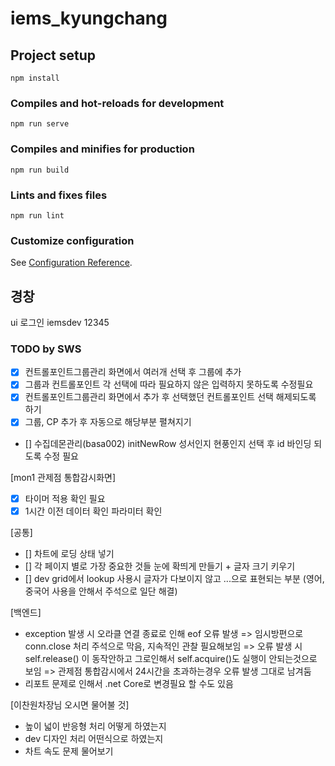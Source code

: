 # iems_kyungchang

## Project setup
```
npm install
```

### Compiles and hot-reloads for development
```
npm run serve
```

### Compiles and minifies for production
```
npm run build
```

### Lints and fixes files
```
npm run lint
```

### Customize configuration
See [Configuration Reference](https://cli.vuejs.org/config/).


## 경창
ui 로그인
iemsdev
12345

### TODO by SWS
 - [x] 컨트롤포인트그룹관리 화면에서 여러개 선택 후 그룹에 추가
 - [x] 그룹과 컨트롤포인트 각 선택에 따라 필요하지 않은 입력하지 못하도록 수정필요
 - [x] 컨트롤포인트그룹관리 화면에서 추가 후 선택했던 컨트롤포인트 선택 해제되도록 하기
 - [x] 그룹, CP 추가 후 자동으로 해당부분 펼쳐지기
 - [] 수집데몬관리(basa002) initNewRow 성서인지 현풍인지 선택 후 id 바인딩 되도록 수정 필요

 [mon1 관제점 통합감시화면]
 - [x] 타이머 적용 확인 필요
 - [x] 1시간 이전 데이터 확인 파라미터 확인

[공통]
- [] 차트에 로딩 상태 넣기
- [] 각 페이지 별로 가장 중요한 것들 눈에 확띄게 만들기 + 글자 크기 키우기
- [] dev grid에서 lookup 사용시 글자가 다보이지 않고 ...으로 표현되는 부분 (영어, 중국어 사용을 안해서 주석으로 일단 해결)


[백엔드]
- exception 발생 시 오라클 연결 종료로 인해 eof 오류 발생 => 임시방편으로 conn.close 처리 주석으로 막음, 지속적인 관찰 필요해보임
  => 오류 발생 시 self.release() 이 동작안하고 그로인해서 self.acquire()도 실행이 안되는것으로 보임
  => 관제점 통합감시에서 24시간을 초과하는경우 오류 발생 그대로 남겨둠
- 리포트 문제로 인해서 .net Core로 변경필요 할 수도 있음


[이찬원차장님 오시면 물어불 것]
- 높이 넓이 반응형 처리 어떻게 하였는지
- dev 디자인 처리 어떤식으로 하였는지
- 차트 속도 문제 물어보기